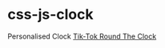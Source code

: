 # css-js-clock
Personalised Clock 
<a href="https://alankrithashekar.github.io/css-js-clock/"> Tik-Tok Round The Clock </a>
